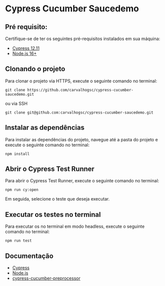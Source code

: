 # Cypress Cucumber Saucedemo
## Pré requisito:
Certifique-se de ter os seguintes pré-requisitos instalados em sua máquina:

- [Cypress 12.11](https://docs.cypress.io/guides/getting-started/installing-cypress)
- [Node.js 16+](https://nodejs.org/en)


## Clonando o projeto
Para clonar o projeto via HTTPS, execute o seguinte comando no terminal:

```
git clone https://github.com/carvalhogsc/cypress-cucumber-saucedemo.git
```

ou via SSH

```
git clone git@github.com:carvalhogsc/cypress-cucumber-saucedemo.git
```

## Instalar as dependências
Para instalar as dependências do projeto, navegue até a pasta do projeto e execute o seguinte comando no terminal:

```
npm install
```

## Abrir o Cypress Test Runner

Para abrir o Cypress Test Runner, execute o seguinte comando no terminal:

```
npm run cy:open
```

Em seguida, selecione o teste que deseja executar.

## Executar os testes no terminal

Para executar os no terminal em modo headless, execute o seguinte comando no terminal:

```
npm run test
```
## Documentação

- [Cypress](https://docs.cypress.io/)
- [Node.js](https://nodejs.org/en/docs/)
- [cypress-cucumber-preprocessor](https://github.com/badeball/cypress-cucumber-preprocessor/blob/master/docs/readme.md)
